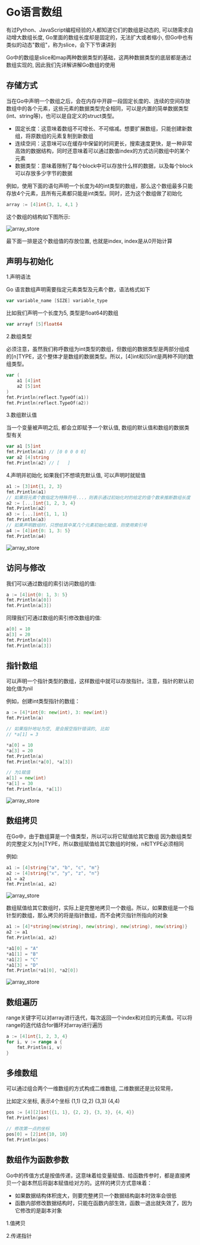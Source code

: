 # Go语言数组

有过Python、JavaScript编程经验的人都知道它们的数组是动态的, 可以随需求自动增大数组长度, Go里面的数组长度却是固定的，无法扩大或者缩小,
但Go中也有类似的动态"数组"，称为slice，会下下节课讲到

Go中的数组是slice和map两种数据类型的基础，这两种数据类型的底层都是通过数组实现的, 因此我们先详解讲解Go数组的使用

## 存储方式

当在Go中声明一个数组之后，会在内存中开辟一段固定长度的、连续的空间存放数组中的各个元素，这些元素的数据类型完全相同，可以是内置的简单数据类型(int、string等)，也可以是自定义的struct类型。

+ 固定长度：这意味着数组不可增长、不可缩减。想要扩展数组，只能创建新数组，将原数组的元素复制到新数组
+ 连续空间：这意味可以在缓存中保留的时间更长，搜索速度更快，是一种非常高效的数据结构，同时还意味着可以通过数值index的方式访问数组中的某个元素
+ 数据类型：意味着限制了每个block中可以存放什么样的数据，以及每个block可以存放多少字节的数据

例如，使用下面的语句声明一个长度为4的int类型的数组，那么这个数组最多只能存放4个元素，且所有元素都只能是int类型。同时，还为这个数组做了初始化

```go
array := [4]int{3, 1, 4,1 }
```

这个数组的结构如下图所示:

![array_store](../../image/array_store.png)

最下面一排是这个数组值的存放位置, 也就是index, index是从0开始计算

## 声明与初始化

1.声明语法

Go 语言数组声明需要指定元素类型及元素个数，语法格式如下

```go
var variable_name [SIZE] variable_type
```

比如我们声明一个长度为5, 类型是float64的数组

```go
var arrayf [5]float64
```

2.数组类型

必须注意，虽然我们称呼数组为int类型的数组，但数组的数据类型是两部分组成的[n]TYPE，这个整体才是数组的数据类型。所以，[4]int和[5]int是两种不同的数组类型。

```go
var (
    a1 [4]int
    a2 [5]int
)
fmt.Println(reflect.TypeOf(a1))
fmt.Println(reflect.TypeOf(a2))
```

3.数组默认值

当一个变量被声明之后, 都会立即赋予一个默认值, 数组的默认值和数组的数据类型有关

```go
var a1 [5]int
fmt.Println(a1) // [0 0 0 0 0]
var a2 [4]string
fmt.Println(a2) // [   ]
```

4.声明并初始化
如果我们不想填充默认值, 可以声明时就赋值

```go
a1 := [3]int{1, 2, 3}
fmt.Println(a1)
// 如果将元素个数指定为特殊符号...，则表示通过初始化时的给定的值个数来推断数组长度
a2 := [...]int{1, 2, 3, 4}
fmt.Println(a2)
a3 := [...]int{1, 1, 1}
fmt.Println(a3)
// 如果声明数组时，只想给其中某几个元素初始化赋值，则使用索引号
a4 := [4]int{0: 1, 3: 5}
fmt.Println(a4)
```

![array_store](../../image/array_del1.png)

## 访问与修改

我们可以通过数组的索引访问数组的值:

```go
a := [4]int{0: 1, 3: 5}
fmt.Println(a[0])
fmt.Println(a[3])
```

同理我们可通过数组的索引修改数组的值:

```go
a[0] = 10
a[3] = 20
fmt.Println(a[0])
fmt.Println(a[3])
```

## 指针数组

可以声明一个指针类型的数组，这样数组中就可以存放指针。注意，指针的默认初始化值为nil

例如，创建int类型指针的数组：

```go
a := [4]*int{0: new(int), 3: new(int)}
fmt.Println(a)

// 如果指针地址为空, 是会报空指针错误的, 比如
// *a[1] = 3

*a[0] = 10
*a[3] = 20
fmt.Println(a)
fmt.Println(*a[0], *a[3])

// 为1赋值
a[1] = new(int)
*a[1] = 30
fmt.Println(a, *a[1])
```

![array_store](../../image/array_ptr1.png)

## 数组拷贝

在Go中，由于数组算是一个值类型，所以可以将它赋值给其它数组
因为数组类型的完整定义为[n]TYPE，所以数组赋值给其它数组的时候，n和TYPE必须相同

例如:

```go
a1 := [4]string{"a", "b", "c", "m"}
a2 := [4]string{"x", "y", "z", "n"}
a1 = a2
fmt.Println(a1, a2)
```

![array_store](../../image/array_copy1.png)

数组赋值给其它数组时，实际上是完整地拷贝一个数组。所以，如果数组是一个指针型的数组，那么拷贝的将是指针数组，而不会拷贝指针所指向的对象

```go
a1 := [4]*string{new(string), new(string), new(string), new(string)}
a2 := a1
fmt.Println(a1, a2)

*a1[0] = "A"
*a1[1] = "B"
*a1[2] = "C"
*a1[3] = "D"
fmt.Println(*a1[0], *a2[0])
```

![array_store](../../image/array_copy2.png)

## 数组遍历

range关键字可以对array进行迭代，每次返回一个index和对应的元素值。可以将range的迭代结合for循环对array进行遍历

```go
a := [4]int{1, 2, 3, 4}
for i, v := range a {
    fmt.Println(i, v)
}
```

## 多维数组

可以通过组合两个一维数组的方式构成二维数组, 二维数据还是比较常用，

比如定义坐标, 表示4个坐标 (1,1) (2,2) (3,3) (4,4)

```go
pos := [4][2]int{{1, 1}, {2, 2}, {3, 3}, {4, 4}}
fmt.Println(pos)

// 修改第一点的坐标
pos[0] = [2]int{10, 10}
fmt.Println(pos)
```

## 数组作为函数参数

Go中的传值方式是按值传递，这意味着给变量赋值、给函数传参时，都是直接拷贝一个副本然后将副本赋值给对方的。这样的拷贝方式意味着：

+ 如果数据结构体积庞大，则要完整拷贝一个数据结构副本时效率会很低
+ 函数内部修改数据结构时，只能在函数内部生效，函数一退出就失效了，因为它修改的是副本对象

1.值拷贝

2.传递指针
